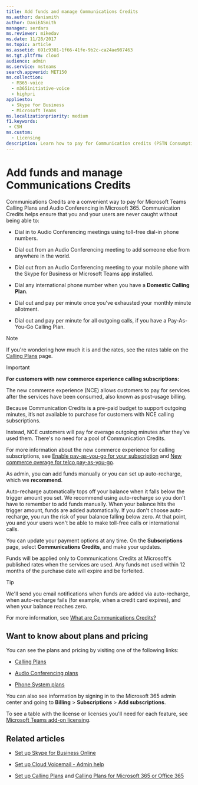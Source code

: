 ```yaml
---
title: Add funds and manage Communications Credits
ms.author: danismith
author: DaniEASmith
manager: serdars
ms.reviewer: mikedav
ms.date: 11/28/2017
ms.topic: article
ms.assetid: 691c9301-1f66-41fe-9b2c-ca24ae987463
ms.tgt.pltfrm: cloud
audience: admin
ms.service: msteams
search.appverid: MET150
ms.collection:
  - M365-voice
  - m365initiative-voice
  - highpri
appliesto: 
  - Skype for Business
  - Microsoft Teams
ms.localizationpriority: medium
f1.keywords:
 - CSH
ms.custom:
  - Licensing
description: Learn how to pay for Communication credits (PSTN Consumption) for Skype for Business services and see plans to keep your users with continuous phone system access.
---
```


# Add funds and manage Communications Credits

Communications Credits are a convenient way to pay for Microsoft Teams Calling Plans and Audio Conferencing in Microsoft 365. Communication Credits helps ensure that you and your users are never caught without being able to:
  
- Dial in to Audio Conferencing meetings using toll-free dial-in phone numbers.

- Dial out from an Audio Conferencing meeting to add someone else from anywhere in the world.

- Dial out from an Audio Conferencing meeting to your mobile phone with the Skype for Business or Microsoft Teams app installed.

- Dial any international phone number when you have a **Domestic Calling Plan**.

- Dial out and pay per minute once you've exhausted your monthly minute allotment.

- Dial out and pay per minute for all outgoing calls, if you have a Pay-As-You-Go Calling Plan.

> [!NOTE]
> If you're wondering how much it is and the rates, see the rates table on the [Calling Plans](https://go.microsoft.com/fwlink/p/?LinkId=799523) page.

> [!IMPORTANT]
> **For customers with new commerce experience calling subscriptions:**
>
> The new commerce experience (NCE) allows customers to pay for services after the services have been consumed, also known as post-usage billing.
>
> Because Communication Credits is a pre-paid budget to support outgoing minutes, it’s not available to purchase for customers with NCE calling subscriptions.
>
> Instead, NCE customers will pay for overage outgoing minutes after they've used them. There's no need for a pool of Communication Credits.
>
> For more information about the new commerce experience for calling subscriptions, see [Enable pay-as-you-go for your subscription](/microsoft-365/commerce/subscriptions/manage-pay-as-you-go-services) and [New commerce overage for telco pay-as-you-go](/partner-center/new-commerce-telco-payg).

As admin, you can add funds manually or you can set up auto-recharge, which we **recommend**.

Auto-recharge automatically tops off your balance when it falls below the trigger amount you set. We recommend using auto-recharge so you don't have to remember to add funds manually. When your balance hits the trigger amount, funds are added automatically. If you don't choose auto-recharge, you run the risk of your balance falling below zero. At that point, you and your users won't be able to make toll-free calls or international calls.

You can update your payment options at any time. On the **Subscriptions** page, select **Communications Credits**, and make your updates.

Funds will be applied only to Communications Credits at Microsoft's published rates when the services are used. Any funds not used within 12 months of the purchase date will expire and be forfeited.

> [!TIP]
> We'll send you email notifications when funds are added via auto-recharge, when auto-recharge fails (for example, when a credit card expires), and when your balance reaches zero.

For more information, see [What are Communications Credits?](what-are-communications-credits.md)

## Want to know about plans and pricing

You can see the plans and pricing by visiting one of the following links:

- [Calling Plans](https://go.microsoft.com/fwlink/?LinkId=799761)

- [Audio Conferencing plans](https://go.microsoft.com/fwlink/?LinkId=799762)

- [Phone System plans](https://go.microsoft.com/fwlink/?LinkId=799763)

You can also see information by signing in to the Microsoft 365 admin center and going to **Billing** > **Subscriptions** > **Add subscriptions**.

To see a table with the license or licenses you'll need for each feature, see [Microsoft Teams add-on licensing](./teams-add-on-licensing/microsoft-teams-add-on-licensing.md).
  
## Related articles

- [Set up Skype for Business Online](/SkypeForBusiness/set-up-skype-for-business-online/set-up-skype-for-business-online)

- [Set up Cloud Voicemail - Admin help](set-up-phone-system-voicemail.md)

- [Set up Calling Plans](set-up-calling-plans.md) and [Calling Plans for Microsoft 365 or Office 365](calling-plans-for-office-365.md)
